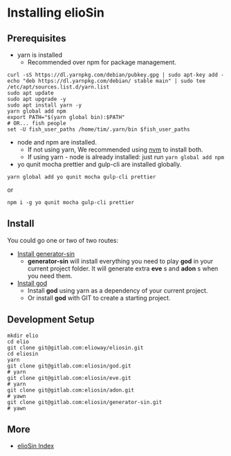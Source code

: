 # Installing elioSin
## Prerequisites
- yarn is installed
  - Recommended over npm for package management.
```shell
curl -sS https://dl.yarnpkg.com/debian/pubkey.gpg | sudo apt-key add -
echo "deb https://dl.yarnpkg.com/debian/ stable main" | sudo tee /etc/apt/sources.list.d/yarn.list
sudo apt update
sudo apt upgrade -y
sudo apt install yarn -y
yarn global add npm
export PATH="$(yarn global bin):$PATH"
# OR... fish people
set -U fish_user_paths /home/tim/.yarn/bin $fish_user_paths
```
- node and npm are installed.
  - If not using yarn, We recommended using [nvm](https://github.com/creationix/nvm) to install both.
  - If using yarn - node is already installed: just run `yarn global add npm`
- yo qunit mocha prettier and gulp-cli are installed globally.
```shell
yarn global add yo qunit mocha gulp-cli prettier
```
or
```shell
npm i -g yo qunit mocha gulp-cli prettier
```
## Install
You could go one or two of two routes:
- [Install generator-sin](https://gitlab.com/eliosin/generator-sin/blob/master/doc/installing.md)
  - **generator-sin** will install everything you need to play **god** in your current project folder. It will generate extra **eve** s and **adon** s when you need them.
- [Install god](https://gitlab.com/eliosin/god/blob/master/doc/installing.md)
  - Install **god** using yarn as a dependency of your current project.
  - Or install **god** with GIT to create a starting project.
## Development Setup
```shell
mkdir elio
cd elio
git clone git@gitlab.com:elioway/eliosin.git
cd eliosin
yarn
git clone git@gitlab.com:eliosin/god.git
# yarn
git clone git@gitlab.com:eliosin/eve.git
# yarn
git clone git@gitlab.com:eliosin/adon.git
# yawn
git clone git@gitlab.com:eliosin/generator-sin.git
# yawn
```
## More
- [elioSin Index](index.md)
